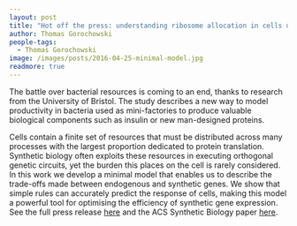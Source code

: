 ```yaml
---
layout: post
title: "Hot off the press: understanding ribosome allocation in cells using a minimal model"
author: Thomas Gorochowski
people-tags: 
  - Thomas Gorochowski
image: /images/posts/2016-04-25-minimal-model.jpg
readmore: true
---
```

The battle over bacterial resources is coming to an end, thanks to research from the University of Bristol. The study describes a new way to model productivity in bacteria used as mini-factories to produce valuable biological components such as insulin or new man-designed proteins.

Cells contain a finite set of resources that must be distributed across many processes with the largest proportion dedicated to protein translation. Synthetic biology often exploits these resources in executing orthogonal genetic circuits, yet the burden this places on the cell is rarely considered. In this work we develop a minimal model that enables us to describe the trade-offs made between endogenous and synthetic genes. We show that simple rules can accurately predict the response of cells, making this model a powerful tool for optimising the efficiency of synthetic gene expression. See the full press release [here](http://www.bristol.ac.uk/news/2016/may/meeting-demand-in-bacterial-factories.html) and the ACS Synthetic Biology paper [here](http://pubs.acs.org/doi/abs/10.1021/acssynbio.6b00040).